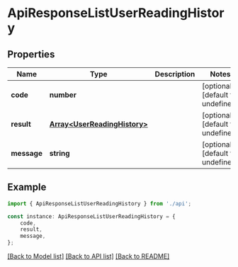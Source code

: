 # ApiResponseListUserReadingHistory


## Properties

Name | Type | Description | Notes
------------ | ------------- | ------------- | -------------
**code** | **number** |  | [optional] [default to undefined]
**result** | [**Array&lt;UserReadingHistory&gt;**](UserReadingHistory.md) |  | [optional] [default to undefined]
**message** | **string** |  | [optional] [default to undefined]

## Example

```typescript
import { ApiResponseListUserReadingHistory } from './api';

const instance: ApiResponseListUserReadingHistory = {
    code,
    result,
    message,
};
```

[[Back to Model list]](../README.md#documentation-for-models) [[Back to API list]](../README.md#documentation-for-api-endpoints) [[Back to README]](../README.md)

